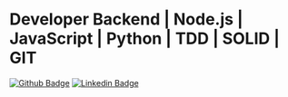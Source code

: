 # Developer Backend | Node.js | JavaScript | Python | TDD | SOLID | GIT
[![Github Badge](https://img.shields.io/badge/-Github-000?style=flat-square&logo=Github&logoColor=white&link=https://github.com/Whoefa)](https://github.com/Whoefa)
[![Linkedin Badge](https://img.shields.io/badge/-LinkedIn-blue?style=flat-square&logo=Linkedin&logoColor=white&link=https://www.linkedin.com/in/Whoefa/)](https://www.linkedin.com/in/Whoefa/)




